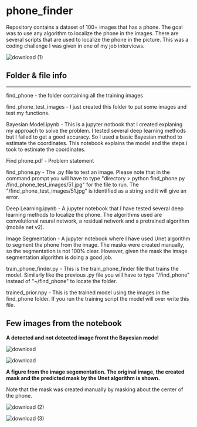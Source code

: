 # phone_finder
Repository contains a dataset of 100+ images that has a phone. The goal was to use any algorithm to localize the phone in the images. There are several scripts that are used to localize the phone in the picture. This was a coding challenge I was given in one of my job interviews.

![download (1)](https://user-images.githubusercontent.com/85404022/126579907-db8c15ea-49c5-43fd-a7fa-ceafff4596d3.png)

## Folder & file info
*********

find_phone - the folder containing all the training images

find_phone_test_images - I just created this folder to put some images and test my functions.

Bayesian Model.ipynb - This is a jupyter notbook that I created explaning my approach to solve the problem. 
		 	I tested several deep learning methods but I failed to get a good accuracy. So I used
			a basic Bayesian method to estimate the coordinates. This notebook explains the model
			and the steps i took to estimate the coordinates.

Find phone.pdf - Problem statement

find_phone.py - The .py file to test an image. Please note that in the command prompt you will have to type
		"directory > python find_phone.py /find_phone_test_images/51.jpg" for the file to run. The 
		"/find_phone_test_images/51.jpg" is identified as a string and it will give an error. 


Deep Learning.ipynb - A jupyter notebook that I have tested several deep learning
		methods to localize the phone. The algorithms used are convolutional neural network, a residual network and a pretrained
    		algorithm (mobile net v2). 

Image Segmentation - A jupyter notebook where I have used Unet algorithm to segment the phone from the image. The masks were created
manually, so the segmentation is not 100% clear. However, given the mask the image segmentation algorithm is doing a good job. 

train_phone_finder.py - This is the train_phone_finder file that trains the model. Similarly like the previous .py
			file you will have to type "/find_phone" instead of "~/find_phone" to locate the folder.


trained_prior.npy - This is the trained model using the images in the find_phone folder. If you run the training script
			the model will over write this file. 	

## Few images from the notebook

**A detected and not detected image fromt the Bayesian model**

![download](https://user-images.githubusercontent.com/85404022/126579617-50d568ce-168a-4db9-bb38-251456bc0746.png)

![download](https://user-images.githubusercontent.com/85404022/126579780-0a3b824e-626c-448a-a7af-5995b4991f2b.png)

**A figure from the image segementation. The original image, the created mask and the predicted mask by the Unet algorithm is shown.**

Note that the mask was created manually by masking about the center of the phone.

![download (2)](https://user-images.githubusercontent.com/85404022/126580232-0db14c8a-6db6-4c8a-b1eb-b471852317aa.png)

![download (3)](https://user-images.githubusercontent.com/85404022/126580240-6a37cbb7-ccf7-4931-af40-69d59b30ec68.png)


